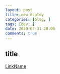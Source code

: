 ```yaml
---
layout: post
title: new deploy
categories: [blog, ]
tags: [dev, ]
date: 2020-07-31 20:00
comments: true
---
```


## title

[LinkName](LinkLocation)
